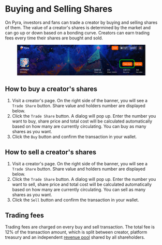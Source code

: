 # Buying and Selling Shares

On Pyra, investors and fans can trade a creator by buying and selling shares of them. The value of a creator's shares is determined by the market and can go up or down based on a bonding curve. Creators can earn trading fees every time their shares are bought and sold.

<figure><img src=".gitbook/assets/1.png" alt=""><figcaption></figcaption></figure>

## How to buy a creator's shares

1. Visit a creator's page. On the right side of the banner, you will see a `Trade Share` button. Share value and holders number are displayed below.
2. Click the `Trade Share` button. A dialog will pop up. Enter the number you want to buy, share price and total cost will be calculated automatically based on how many are currently circulating. You can buy as many shares as you want.
3. Click the `Buy` button and confirm the transaction in your wallet.

<!-- <figure><img src=".gitbook/assets/2.png" alt="" width = "360"><figcaption></figcaption></figure> -->

## How to sell a creator's shares

1. Visit a creator's page. On the right side of the banner, you will see a `Trade Share` button. Share value and holders number are displayed below.
2. Click the `Trade Share` button. A dialog will pop up. Enter the number you want to sell, share price and total cost will be calculated automatically based on how many are currently circulating. You can sell as many shares as you want.
3. Click the `Sell` button and confirm the transaction in your wallet.

<!-- <figure><img src=".gitbook/assets/3.png" alt="" width = "360"><figcaption></figcaption></figure> -->

## Trading fees

Trading fees are charged on every buy and sell transaction. The total fee is 12% of the transaction amount, which is split between creator, platform treasury and an independent [revenue pool](./staking-and-revenue.md) shared by all shareholders.
